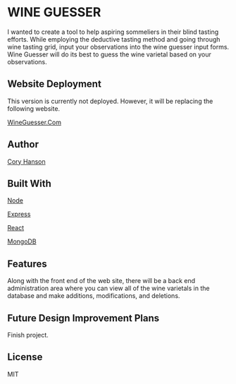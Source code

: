 # WINE GUESSER
I wanted to create a tool to help aspiring sommeliers in their blind tasting efforts. While employing the deductive tasting method and going through wine tasting grid, input your observations into the wine guesser input forms. Wine Guesser will do its best to guess the wine varietal based on your observations.

## Website Deployment
This version is currently not deployed. However, it will be replacing the following website.

[WineGuesser.Com](https://wineguesser.com)

## Author
[Cory Hanson](https://coryhanson.us)

## Built With
[Node](https://nodejs.org)

[Express](https://expressjs.com)

[React](https://reactjs.org)

[MongoDB](https://www.mongodb.com)

## Features
Along with the front end of the web site, there will be a back end administration area where you can view all of the wine varietals in the database and make additions, modifications, and deletions.

## Future Design Improvement Plans
Finish project.

## License
MIT
